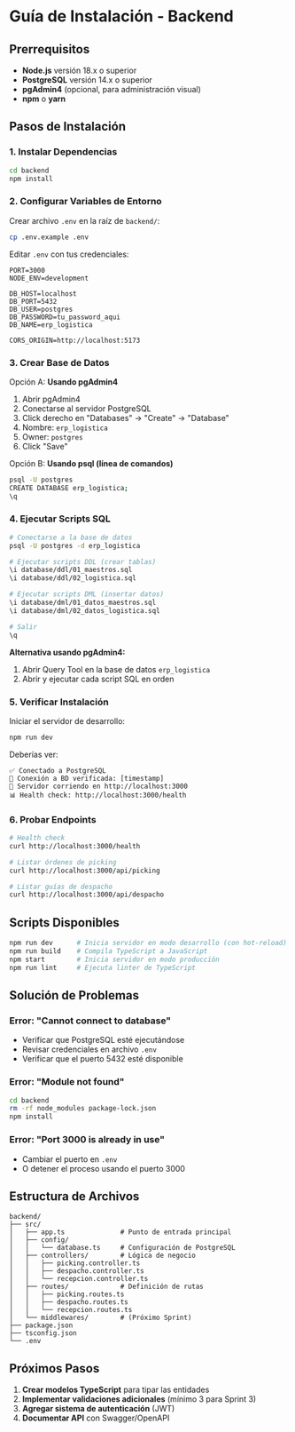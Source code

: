 # Guía de Instalación - Backend

## Prerrequisitos

- **Node.js** versión 18.x o superior
- **PostgreSQL** versión 14.x o superior
- **pgAdmin4** (opcional, para administración visual)
- **npm** o **yarn**

## Pasos de Instalación

### 1. Instalar Dependencias

```bash
cd backend
npm install
```

### 2. Configurar Variables de Entorno

Crear archivo `.env` en la raíz de `backend/`:

```bash
cp .env.example .env
```

Editar `.env` con tus credenciales:

```env
PORT=3000
NODE_ENV=development

DB_HOST=localhost
DB_PORT=5432
DB_USER=postgres
DB_PASSWORD=tu_password_aqui
DB_NAME=erp_logistica

CORS_ORIGIN=http://localhost:5173
```

### 3. Crear Base de Datos

Opción A: **Usando pgAdmin4**
1. Abrir pgAdmin4
2. Conectarse al servidor PostgreSQL
3. Click derecho en "Databases" → "Create" → "Database"
4. Nombre: `erp_logistica`
5. Owner: `postgres`
6. Click "Save"

Opción B: **Usando psql (línea de comandos)**
```bash
psql -U postgres
CREATE DATABASE erp_logistica;
\q
```

### 4. Ejecutar Scripts SQL

```bash
# Conectarse a la base de datos
psql -U postgres -d erp_logistica

# Ejecutar scripts DDL (crear tablas)
\i database/ddl/01_maestros.sql
\i database/ddl/02_logistica.sql

# Ejecutar scripts DML (insertar datos)
\i database/dml/01_datos_maestros.sql
\i database/dml/02_datos_logistica.sql

# Salir
\q
```

**Alternativa usando pgAdmin4:**
1. Abrir Query Tool en la base de datos `erp_logistica`
2. Abrir y ejecutar cada script SQL en orden

### 5. Verificar Instalación

Iniciar el servidor de desarrollo:

```bash
npm run dev
```

Deberías ver:
```
✅ Conectado a PostgreSQL
🔗 Conexión a BD verificada: [timestamp]
🚀 Servidor corriendo en http://localhost:3000
📊 Health check: http://localhost:3000/health
```

### 6. Probar Endpoints

```bash
# Health check
curl http://localhost:3000/health

# Listar órdenes de picking
curl http://localhost:3000/api/picking

# Listar guías de despacho
curl http://localhost:3000/api/despacho
```

## Scripts Disponibles

```bash
npm run dev      # Inicia servidor en modo desarrollo (con hot-reload)
npm run build    # Compila TypeScript a JavaScript
npm start        # Inicia servidor en modo producción
npm run lint     # Ejecuta linter de TypeScript
```

## Solución de Problemas

### Error: "Cannot connect to database"
- Verificar que PostgreSQL esté ejecutándose
- Revisar credenciales en archivo `.env`
- Verificar que el puerto 5432 esté disponible

### Error: "Module not found"
```bash
cd backend
rm -rf node_modules package-lock.json
npm install
```

### Error: "Port 3000 is already in use"
- Cambiar el puerto en `.env`
- O detener el proceso usando el puerto 3000

## Estructura de Archivos

```
backend/
├── src/
│   ├── app.ts              # Punto de entrada principal
│   ├── config/
│   │   └── database.ts     # Configuración de PostgreSQL
│   ├── controllers/        # Lógica de negocio
│   │   ├── picking.controller.ts
│   │   ├── despacho.controller.ts
│   │   └── recepcion.controller.ts
│   ├── routes/             # Definición de rutas
│   │   ├── picking.routes.ts
│   │   ├── despacho.routes.ts
│   │   └── recepcion.routes.ts
│   └── middlewares/        # (Próximo Sprint)
├── package.json
├── tsconfig.json
└── .env
```

## Próximos Pasos

1. **Crear modelos TypeScript** para tipar las entidades
2. **Implementar validaciones adicionales** (mínimo 3 para Sprint 3)
3. **Agregar sistema de autenticación** (JWT)
4. **Documentar API** con Swagger/OpenAPI
